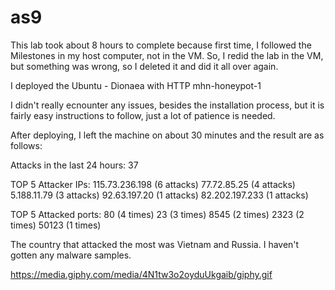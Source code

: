 # as9

This lab took about 8 hours to complete because first time, I followed the Milestones in my host computer, not in the VM. So, I redid the lab in the VM, but something was wrong, so I deleted it and did it all over again.

I deployed the Ubuntu - Dionaea with HTTP
mhn-honeypot-1

I didn't really ecnounter any issues, besides the installation process, but it is fairly easy instructions to follow, just a lot of patience is needed.

After deploying, I left the machine on about 30 minutes and the result are as follows:

Attacks in the last 24 hours: 37

TOP 5 Attacker IPs:
  115.73.236.198 (6 attacks)
  77.72.85.25 (4 attacks)
  5.188.11.79 (3 attacks)
  92.63.197.20 (1 attacks)
  82.202.197.233 (1 attacks)
  
TOP 5 Attacked ports:
  80 (4 times)
  23 (3 times)
  8545 (2 times)
  2323 (2 times)
  50123 (1 times)

The country that attacked the most was Vietnam and Russia.
I haven't gotten any malware samples.

https://media.giphy.com/media/4N1tw3o2oyduUkgaib/giphy.gif

